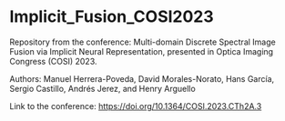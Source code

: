 # Implicit_Fusion_COSI2023

Repository from the conference: Multi-domain Discrete Spectral Image Fusion via Implicit Neural Representation, presented in Optica Imaging Congress (COSI) 2023.

Authors: Manuel Herrera-Poveda, David Morales-Norato, Hans García, Sergio Castillo, Andrés Jerez, and Henry Arguello

Link to the conference: https://doi.org/10.1364/COSI.2023.CTh2A.3
